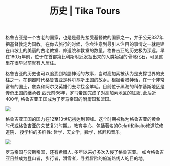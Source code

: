 ﻿---
language: zh
url: history
heading: 历史
title: 历史 | Tika Tours
---
<div class="row content-row"><!-- 1542 (1)-->
<div class="col-xs-12 col-sm-6 col-md-6"><!-- 2072 -->

格鲁吉亚是一个古老的国家，也是是最先接受基督教的国家之一，并于公元337年把基督教定为国教。在你去旅行的时候，你会注意到最引人注目的事情之一就是建在山坡上的美丽的古老教堂、修道院和教堂的数量。格鲁吉亚的历史极为深远。早在180万年前，位于在首都第比利斯附近发掘出来的人类始祖的骨骼化石，可见这里在很早以前就有人居住。

</div>

<div class="col-xs-12 col-sm-6 col-md-6"><!-- 2073 -->

格鲁吉亚的历史也可以追溯到希腊神话的故事，当时高加索被认为是支撑世界的支柱之一。在铜器时代格鲁吉亚是科尔基斯王国的故乡。根据希腊神话，在一个非常富有的国土，詹森和阿尔戈英雄们去寻找金羊毛。目前位于黑海的科尔基斯地区是传奇王国的继承者.西元前66年，罗马帝国完成了对高加索地区的征服, 此后近400年, 格鲁吉亚王国成为了罗马帝国的附庸国和盟国。

</div>

</div>

<div class="row content-row"><!-- 1543 (2)-->
<div class="col-xs-12 col-sm-6 col-md-6"><!-- 2074 -->

![](/library/content/img16.jpg)

格鲁吉亚王国的国力在12至13世纪初达到顶峰。这个时期被称为格鲁吉亚的黄金时代或格鲁吉亚的文艺复兴时期。。教育中心，包括著名的Gelati和ikalto修道院修道院， 授学科的多样性: 哲学，天文学，数学，修辞和音乐。

</div>

<div class="col-xs-12 col-sm-6 col-md-6"><!-- 2075 -->

![](/library/content/img15.jpg)

罗马帝国与波斯帝国，还有希腊人. 多年以来好多次入侵了格鲁吉亚。
如今格鲁吉亚日益成为登山者，步行者，滑雪者，寻找冒险的旅游路线人的目的地。

</div>

</div>

